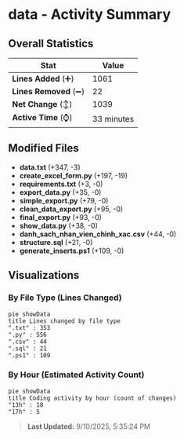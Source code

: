 # data - Activity Summary 

## Overall Statistics

| Stat                   | Value                                                             |
| ---------------------- | ----------------------------------------------------------------- |
| **Lines Added** (➕)   | 1061                                          |
| **Lines Removed** (➖) | 22                                        |
| **Net Change** (↕)    | 1039                |
| **Active Time** (⌚)   | 33 minutes |


## Modified Files
- **data.txt** (+347, -3)
- **create_excel_form.py** (+197, -19)
- **requirements.txt** (+3, -0)
- **export_data.py** (+35, -0)
- **simple_export.py** (+79, -0)
- **clean_data_export.py** (+95, -0)
- **final_export.py** (+93, -0)
- **show_data.py** (+38, -0)
- **danh_sach_nhan_vien_chinh_xac.csv** (+44, -0)
- **structure.sql** (+21, -0)
- **generate_inserts.ps1** (+109, -0)

## Visualizations

### By File Type (Lines Changed)

```mermaid
pie showData
title Lines changed by file type
".txt" : 353
".py" : 556
".csv" : 44
".sql" : 21
".ps1" : 109
```

### By Hour (Estimated Activity Count)

```mermaid
pie showData
title Coding activity by hour (count of changes)
"13h" : 18
"17h" : 5
```


> **Last Updated:** 9/10/2025, 5:35:24 PM